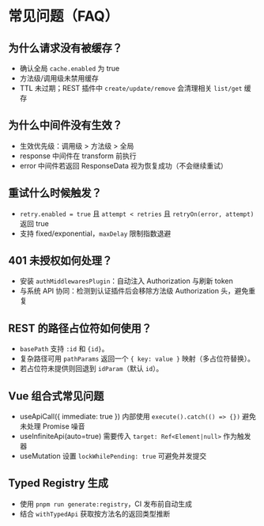 # 常见问题（FAQ）

## 为什么请求没有被缓存？
- 确认全局 `cache.enabled` 为 true
- 方法级/调用级未禁用缓存
- TTL 未过期；REST 插件中 `create/update/remove` 会清理相关 `list/get` 缓存

## 为什么中间件没有生效？
- 生效优先级：调用级 > 方法级 > 全局
- response 中间件在 transform 前执行
- error 中间件若返回 ResponseData 视为恢复成功（不会继续重试）

## 重试什么时候触发？
- `retry.enabled = true` 且 `attempt < retries` 且 `retryOn(error, attempt)` 返回 true
- 支持 fixed/exponential，`maxDelay` 限制指数退避

## 401 未授权如何处理？
- 安装 `authMiddlewaresPlugin`：自动注入 Authorization 与刷新 token
- 与系统 API 协同：检测到认证插件后会移除方法级 Authorization 头，避免重复

## REST 的路径占位符如何使用？
- `basePath` 支持 `:id` 和 `{id}`。
- 复杂路径可用 `pathParams` 返回一个 `{ key: value }` 映射（多占位符替换）。
- 若占位符未提供则回退到 `idParam`（默认 `id`）。

## Vue 组合式常见问题
- useApiCall({ immediate: true }) 内部使用 `execute().catch(() => {})` 避免未处理 Promise 噪音
- useInfiniteApi(auto=true) 需要传入 `target: Ref<Element|null>` 作为触发器
- useMutation 设置 `lockWhilePending: true` 可避免并发提交

## Typed Registry 生成
- 使用 `pnpm run generate:registry`，CI 发布前自动生成
- 结合 `withTypedApi` 获取按方法名的返回类型推断

